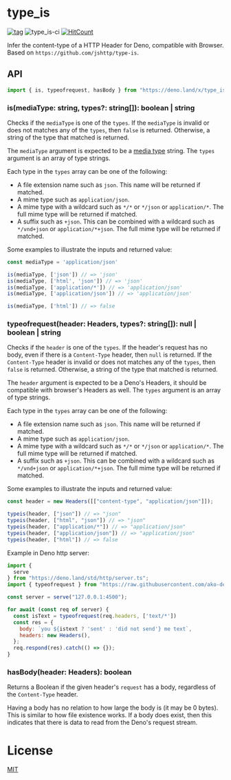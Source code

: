 # type_is

[![tag](https://img.shields.io/github/tag/ako-deno/type_is.svg)](https://github.com/ako-deno/type_is/tags)
![type_is-ci](https://github.com/ako-deno/type_is/workflows/type_is-ci/badge.svg)
[![HitCount](http://hits.dwyl.com/ako-deno/type_is.svg)](http://hits.dwyl.com/ako-deno/type_is)

Infer the content-type of a HTTP Header for Deno, compatible with Browser. Based on `https://github.com/jshttp/type-is`.

## API

```js
import { is, typeofrequest, hasBody } from "https://deno.land/x/type_is/mod.ts";

```

### is(mediaType: string, types?: string[]): boolean | string

Checks if the `mediaType` is one of the `types`. If the `mediaType` is invalid
or does not matches any of the `types`, then `false` is returned. Otherwise, a
string of the type that matched is returned.

The `mediaType` argument is expected to be a
[media type](https://tools.ietf.org/html/rfc6838) string. The `types` argument
is an array of type strings.

Each type in the `types` array can be one of the following:

- A file extension name such as `json`. This name will be returned if matched.
- A mime type such as `application/json`.
- A mime type with a wildcard such as `*/*` or `*/json` or `application/*`.
  The full mime type will be returned if matched.
- A suffix such as `+json`. This can be combined with a wildcard such as
  `*/vnd+json` or `application/*+json`. The full mime type will be returned
  if matched.

Some examples to illustrate the inputs and returned value:

```js
const mediaType = 'application/json'

is(mediaType, ['json']) // => 'json'
is(mediaType, ['html', 'json']) // => 'json'
is(mediaType, ['application/*']) // => 'application/json'
is(mediaType, ['application/json']) // => 'application/json'

is(mediaType, ['html']) // => false
```

### typeofrequest(header: Headers, types?: string[]): null | boolean | string

Checks if the `header` is one of the `types`. If the header's request has no body,
even if there is a `Content-Type` header, then `null` is returned. If the
`Content-Type` header is invalid or does not matches any of the `types`, then
`false` is returned. Otherwise, a string of the type that matched is returned.

The `header` argument is expected to be a Deno's Headers, it should be compatible with browser's Headers as well. The `types` argument is an array of type strings.

Each type in the `types` array can be one of the following:

- A file extension name such as `json`. This name will be returned if matched.
- A mime type such as `application/json`.
- A mime type with a wildcard such as `*/*` or `*/json` or `application/*`.
  The full mime type will be returned if matched.
- A suffix such as `+json`. This can be combined with a wildcard such as
  `*/vnd+json` or `application/*+json`. The full mime type will be returned
  if matched.

Some examples to illustrate the inputs and returned value:

```js
const header = new Headers([["content-type", "application/json"]]);

typeis(header, ["json"]) // => "json"
typeis(header, ["html", "json"]) // => "json"
typeis(header, ["application/*"]) // => "application/json"
typeis(header, ["application/json"]) // => "application/json"
typeis(header, ["html"]) // => false
```

Example in Deno http server:

```js
import {
  serve
} from "https://deno.land/std/http/server.ts";
import { typeofrequest } from "https://raw.githubusercontent.com/ako-deno/type_is/master/mod.ts";

const server = serve("127.0.0.1:4500");

for await (const req of server) {
  const isText = typeofrequest(req.headers, ['text/*'])
  const res = {
    body: `you ${istext ? 'sent' : 'did not send'} me text`,
    headers: new Headers(),
  };
  req.respond(res).catch(() => {});
}
```

### hasBody(header: Headers): boolean

Returns a Boolean if the given header's `request` has a body, regardless of the
`Content-Type` header.

Having a body has no relation to how large the body is (it may be 0 bytes).
This is similar to how file existence works. If a body does exist, then this
indicates that there is data to read from the Deno's request stream.

# License

[MIT](./LICENSE)
